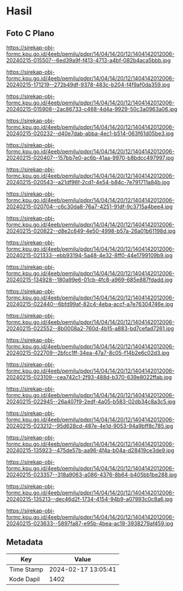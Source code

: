 # Hasil

## Foto C Plano

https://sirekap-obj-formc.kpu.go.id/4eeb/pemilu/pdpr/14/04/14/20/12/1404142012006-20240215-015507--6ed39a9f-f413-4713-a4bf-082b4aca5bbb.jpg

https://sirekap-obj-formc.kpu.go.id/4eeb/pemilu/pdpr/14/04/14/20/12/1404142012006-20240215-171219--272b49df-9378-483c-b204-f4f9af0da359.jpg

https://sirekap-obj-formc.kpu.go.id/4eeb/pemilu/pdpr/14/04/14/20/12/1404142012006-20240215-015908--2ac86733-c468-4d4a-9929-50c3a0963a06.jpg

https://sirekap-obj-formc.kpu.go.id/4eeb/pemilu/pdpr/14/04/14/20/12/1404142012006-20240215-020232--d40e7dab-abba-4ec1-b514-063f61d05be3.jpg

https://sirekap-obj-formc.kpu.go.id/4eeb/pemilu/pdpr/14/04/14/20/12/1404142012006-20240215-020407--157bb7e0-ac6b-41aa-9970-b8bdcc497997.jpg

https://sirekap-obj-formc.kpu.go.id/4eeb/pemilu/pdpr/14/04/14/20/12/1404142012006-20240215-020543--a21df96f-2cd1-4e54-b84c-7e791711a84b.jpg

https://sirekap-obj-formc.kpu.go.id/4eeb/pemilu/pdpr/14/04/14/20/12/1404142012006-20240215-020704--c6c30da8-76a7-4251-91df-9c3715a4bee4.jpg

https://sirekap-obj-formc.kpu.go.id/4eeb/pemilu/pdpr/14/04/14/20/12/1404142012006-20240215-020822--d8e2c649-4e50-4998-b57a-26a01b61198d.jpg

https://sirekap-obj-formc.kpu.go.id/4eeb/pemilu/pdpr/14/04/14/20/12/1404142012006-20240215-021333--ebb93194-5a48-4e32-8ff0-44e1799109b9.jpg

https://sirekap-obj-formc.kpu.go.id/4eeb/pemilu/pdpr/14/04/14/20/12/1404142012006-20240215-134928--180a99e6-01cb-4fc8-a969-685e887fdadd.jpg

https://sirekap-obj-formc.kpu.go.id/4eeb/pemilu/pdpr/14/04/14/20/12/1404142012006-20240215-022440--6bfd99af-82c4-4eba-accf-a7e76304746e.jpg

https://sirekap-obj-formc.kpu.go.id/4eeb/pemilu/pdpr/14/04/14/20/12/1404142012006-20240215-022552--8b0008a2-760d-4b15-a883-bd7cefad7261.jpg

https://sirekap-obj-formc.kpu.go.id/4eeb/pemilu/pdpr/14/04/14/20/12/1404142012006-20240215-022709--2bfcc1ff-34ea-47a7-8c05-f14b2e6c02d3.jpg

https://sirekap-obj-formc.kpu.go.id/4eeb/pemilu/pdpr/14/04/14/20/12/1404142012006-20240215-023109--cea742c1-2f93-488d-b370-639e8022ffab.jpg

https://sirekap-obj-formc.kpu.go.id/4eeb/pemilu/pdpr/14/04/14/20/12/1404142012006-20240215-022945--26a407f9-2edf-4a05-b583-02db34c8a3c5.jpg

https://sirekap-obj-formc.kpu.go.id/4eeb/pemilu/pdpr/14/04/14/20/12/1404142012006-20240215-023212--95d628cd-487e-4e1d-9053-94a9bff8c785.jpg

https://sirekap-obj-formc.kpu.go.id/4eeb/pemilu/pdpr/14/04/14/20/12/1404142012006-20240215-135923--475de57b-aa96-4f4a-b04a-d28419ce3de9.jpg

https://sirekap-obj-formc.kpu.go.id/4eeb/pemilu/pdpr/14/04/14/20/12/1404142012006-20240215-023357--318a9063-a086-4376-8b64-b405bb1be288.jpg

https://sirekap-obj-formc.kpu.go.id/4eeb/pemilu/pdpr/14/04/14/20/12/1404142012006-20240215-135213--dec46d2f-1734-4154-94b9-a07993c0c8a6.jpg

https://sirekap-obj-formc.kpu.go.id/4eeb/pemilu/pdpr/14/04/14/20/12/1404142012006-20240215-023633--5897fa87-e95b-4bea-ac19-3938279af459.jpg


## Metadata

| Key        | Value               |
| ---------- | ------------------- |
| Time Stamp | 2024-02-17 13:05:41 |
| Kode Dapil | 1402                |




